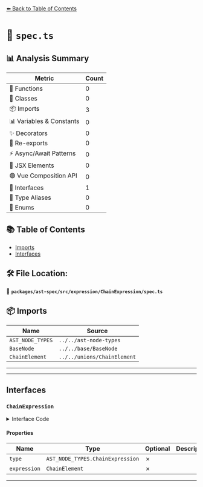 [⬅️ Back to Table of Contents](../../../../../index.md)

# 📄 `spec.ts`

## 📊 Analysis Summary

| Metric | Count |
|--------|-------|
| 🔧 Functions | 0 |
| 🧱 Classes | 0 |
| 📦 Imports | 3 |
| 📊 Variables & Constants | 0 |
| ✨ Decorators | 0 |
| 🔄 Re-exports | 0 |
| ⚡ Async/Await Patterns | 0 |
| 💠 JSX Elements | 0 |
| 🟢 Vue Composition API | 0 |
| 📐 Interfaces | 1 |
| 📑 Type Aliases | 0 |
| 🎯 Enums | 0 |

## 📚 Table of Contents

- [Imports](#imports)
- [Interfaces](#interfaces)

## 🛠️ File Location:
📂 **`packages/ast-spec/src/expression/ChainExpression/spec.ts`**

## 📦 Imports

| Name | Source |
|------|--------|
| `AST_NODE_TYPES` | `../../ast-node-types` |
| `BaseNode` | `../../base/BaseNode` |
| `ChainElement` | `../../unions/ChainElement` |


---


---

## Interfaces

### `ChainExpression`

<details><summary>Interface Code</summary>

```ts
export interface ChainExpression extends BaseNode {
  type: AST_NODE_TYPES.ChainExpression;
  expression: ChainElement;
}
```
</details>

#### Properties

| Name | Type | Optional | Description |
|------|------|----------|-------------|
| `type` | `AST_NODE_TYPES.ChainExpression` | ✗ |  |
| `expression` | `ChainElement` | ✗ |  |


---